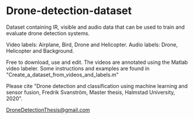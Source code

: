 # Drone-detection-dataset
Dataset containing IR, visible and audio data that can be used to train and evaluate drone detection systems.

Video labels: Airplane, Bird, Drone and Helicopter.
Audio labels: Drone, Helicopter and Background.

Free to download, use and edit.
The videos are annotated using the Matlab video labeler.
Some instructions and examples are found in "Create_a_dataset_from_videos_and_labels.m"

Please cite "Drone detection and classification using machine learning and sensor fusion, Fredrik Svanström, Master thesis, Halmstad University, 2020".

DroneDetectionThesis@gmail.com
